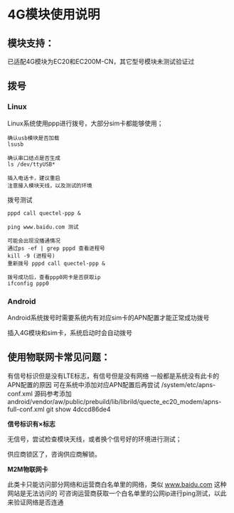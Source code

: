 # 4G模块使用说明

## 模块支持：

已适配4G模块为EC20和EC200M-CN，其它型号模块未测试验证过



## 拨号

### Linux

Linux系统使用ppp进行拨号，大部分sim卡都能够使用；

```
确认usb模块是否加载
lsusb

确认串口结点是否生成
ls /dev/ttyUSB*

插入电话卡，建议重启
注意接入模块天线，以及测试的环境
```

拨号测试

```
pppd call quectel-ppp &

ping www.baidu.com 测试

可能会出现没播通情况
通过ps -ef | grep pppd 查看进程号
kill -9 (进程号)
重新拨号 pppd call quectel-ppp &

拨号成功后，查看ppp0网卡是否获取ip
ifconfig ppp0
```



### Android

Android系统拨号时需要系统内有对应sim卡的APN配置才能正常成功拨号

插入4G模块和sim卡，系统启动时会自动拨号





## 使用物联网卡常见问题：

有信号标识但是没有LTE标志，有信号但是没有网络
一般都是系统没有此卡的APN配置的原因
可在系统中添加对应APN配置后再尝试
/system/etc/apns-conf.xml
源码参考添加android/vendor/aw/public/prebuild/lib/librild/quecte_ec20_modem/apns-full-conf.xml
git show 4dccd86de4

**信号标识有×标志**

无信号，尝试检查模块天线，或者换个信号好的环境进行测试；

供应商锁区了，咨询供应商解锁。

**M2M物联网卡**

此类卡只能访问部分网络和运营商白名单里的网络，类似 www.baidu.com 这种网站是无法访问的
可咨询运营商获取一个白名单里的公网ip进行ping测试，以此来验证网络是否连通











